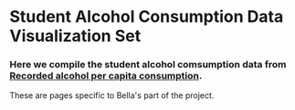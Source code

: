 # Student Alcohol Consumption Data Visualization Set

### Here we compile the student alcohol comsumption data from [Recorded alcohol per capita consumption](https://apps.who.int/gho/data/node.main.A1039?lang=en).

These are pages specific to Bella's part of the project.